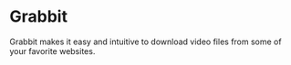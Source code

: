 # Grabbit
Grabbit makes it easy and intuitive to download video files from some of your favorite websites.
